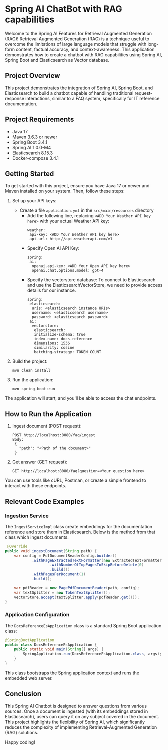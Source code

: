 # Spring AI ChatBot with RAG capabilities

Welcome to the Spring AI Features for Retrieval Augmented Generation (RAG)! Retrieval Augmented Generation (RAG) is a 
technique useful to overcome the limitations of large language models that struggle with long-form content, factual accuracy, 
and context-awareness. This application demonstrates how to create a chatbot with RAG capabilities using Spring AI, Spring Boot 
and Elasticsearch as Vector database. 

## Project Overview

This project demonstrates the integration of Spring AI, Spring Boot, and Elasticsearch to build a chatbot 
capable of handling traditional request-response interactions, similar to a FAQ system, specifically for 
IT reference documentation.

## Project Requirements

- Java 17
- Maven 3.6.3 or newer
- Spring Boot 3.4.1
- Spring AI 1.0.0-M4
- Elasticsearch 8.15.3
- Docker-compose 3.4.1

## Getting Started

To get started with this project, ensure you have Java 17 or newer and Maven installed on your system. Then, follow these steps:

1. Set up your API keys:
    - Create a file `application.yml` in the `src/main/resources` directory
        - Add the following line, replacing `<ADD Your Weather API key here>` with your actual Weather API key:
          ```
          weather:
           api-key: <ADD Your Weather API key here>
           api-url: http://api.weatherapi.com/v1
          ```
        - Specify Open AI API Key:
          ```
          spring:
           ai:
            openai.api-key: <ADD Your Open API key here>
            openai.chat.options.model: gpt-4
           ```
        - Specify the vectorstore database: To connect to Elasticsearch and use the ElasticsearchVectorStore, we need to 
          provide access details for our instance.
          ```
          spring:
           elasticsearch:
            uris: <elasticsearch instance URIs>
            username: <elasticsearch username>
            password: <elasticsearch password>
           ai:
            vectorstore:
             elasticsearch:
             initialize-schema: true
             index-name: docs-reference
             dimensions: 1536
             similarity: cosine
             batching-strategy: TOKEN_COUNT
          ```  

2. Build the project:
   ```
   mvn clean install
   ```

3. Run the application:
   ```
   mvn spring-boot:run
   ```

The application will start, and you'll be able to access the chat endpoints.

## How to Run the Application

1. Ingest document (POST request):
   ```
   POST http://localhost:8080/faq/ingest
   Body:
    {
      "path": "<Path of the document>"
    }
   ```

2. Get answer (GET request):
   ```
   GET http://localhost:8080/faq?question=<Your question here>
   ```

You can use tools like cURL, Postman, or create a simple frontend to interact with these endpoints.

## Relevant Code Examples

### Ingestion Service

The `IngestServiceImpl` class create embeddings for the documentation reference and store them in Elasticsearch. 
Below is the method from that class which ingest documents.

```java
 @Override
public void ingestDocument(String path) {
    var config = PdfDocumentReaderConfig.builder()
            .withPageExtractedTextFormatter(new ExtractedTextFormatter.Builder().withNumberOfBottomTextLinesToDelete(0)
                    .withNumberOfTopPagesToSkipBeforeDelete(0)
                    .build())
            .withPagesPerDocument(1)
            .build();

    var pdfReader = new PagePdfDocumentReader(path, config);
    var textSplitter = new TokenTextSplitter();
    vectorStore.accept(textSplitter.apply(pdfReader.get()));
}
```

### Application Configuration

The `DocsReferenceEsApplication` class is a standard Spring Boot application class:

```java
@SpringBootApplication
public class DocsReferenceEsApplication {
    public static void main(String[] args) {
        SpringApplication.run(DocsReferenceEsApplication.class, args);
    }
}
```

This class bootstraps the Spring application context and runs the embedded web server.

## Conclusion

This Spring AI Chatbot is designed to answer questions from various sources. Once a document is ingested 
(with its embeddings stored in Elasticsearch), users can query it on any subject covered in the document. 
This project highlights the flexibility of Spring AI, which significantly reduces the complexity of 
implementing Retrieval-Augmented Generation (RAG) solutions. 

Happy coding!
